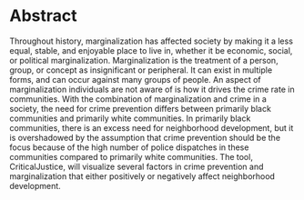 # Abstract

Throughout history, marginalization has affected society by making it a less equal, stable, and enjoyable place to live in, whether it be economic, social, or political
marginalization. Marginalization is the treatment of a person, group, or concept as insignificant or peripheral. It can exist in multiple forms, and can 
occur against many groups of people. An aspect of marginalization individuals are not aware of is how it drives the crime rate in communities. With the combination 
of marginalization and crime in a society, the need for crime prevention differs between primarily black communities and primarily white communities. In primarily 
black communities, there is an excess need for neighborhood development, but it is overshadowed by the assumption that crime prevention should be the focus because 
of the high number of police dispatches in these communities compared to primarily white communities. The tool, CriticalJustice, will visualize several factors in 
crime prevention and marginalization that either positively or negatively affect neighborhood development. 
